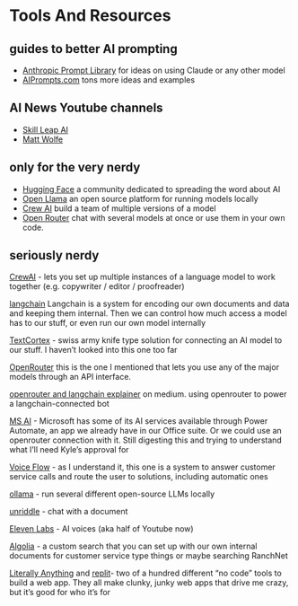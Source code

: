 # Tools And Resources

## guides to better AI prompting

* [Anthropic Prompt Library](https://docs.anthropic.com/claude/page/prompts) for ideas on using Claude or any other model
* [AIPrompts.com](https://allprompts.com/) tons more ideas and examples

## AI News Youtube channels
* [Skill Leap AI](https://www.youtube.com/@SkillLeapAI)
* [Matt Wolfe](https://www.youtube.com/@mreflow)



## only for the very nerdy

* [Hugging Face](https://huggingface.co/) a community dedicated to spreading the word about AI
* [Open Llama](https://github.com/openlm-research/open_llama) an open source platform for running models locally
* [Crew AI](https://www.crewai.com/)  build a team of multiple versions of a model
* [Open Router](https://openrouter.ai/)  chat with several models at once or use them in your own code.

## seriously nerdy


[CrewAI](https://www.crewai.com/) - lets you set up multiple instances of a language model to work together (e.g. copywriter / editor / proofreader)
 
[langchain](https://python.langchain.com/)  Langchain is a system for encoding our own documents and data and keeping them internal. Then we can control how much access a model has to our stuff, or even run our own model internally
 
[TextCortex](https://textcortex.com/) - swiss army knife type solution for connecting an AI model to our stuff. I haven’t looked into this one too far
 
[OpenRouter](https://openrouter.ai/)  this is the one I mentioned that lets you use any of the major models through an API interface.
 
[openrouter and langchain explainer](https://medium.com/@gal.peretz/openrouter-langchain-leverage-opensource-models-without-the-ops-hassle-9ffbf0016da7) on medium.  using openrouter to power a langchain-connected bot
 
[MS AI](https://learn.microsoft.com/en-us/power-automate/get-started-with-copilot)  - Microsoft has some of its AI services available through Power Automate, an app we already have in our Office suite.  Or we could use an openrouter connection with it.  Still digesting this and trying to understand what I’ll need Kyle’s approval for
 
[Voice Flow](https://www.voiceflow.com/) - as I understand it, this one is a system to answer customer service calls and route the user to solutions, including automatic ones
 
[ollama](https://ollama.com/) - run several different open-source LLMs locally
 
[unriddle](https://www.unriddle.ai/) - chat with a document
 
[Eleven Labs](https://elevenlabs.io/) - AI voices (aka half of Youtube now)
 
[Algolia](https://www.algolia.com/) - a custom search that you can set up with our own internal documents for customer service type things or maybe searching RanchNet
 
[Literally Anything](https://www.literallyanything.io/)   and     [replit](https://replit.com/)- two of a hundred different “no code” tools to build a web app. They all make clunky, junky web apps that drive me crazy, but it’s good for who it’s for